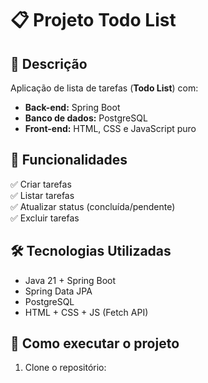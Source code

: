 # 📋 Projeto Todo List

## 🎯 Descrição

Aplicação de lista de tarefas (**Todo List**) com:

- **Back-end:** Spring Boot
- **Banco de dados:** PostgreSQL
- **Front-end:** HTML, CSS e JavaScript puro

## 🚀 Funcionalidades

✅ Criar tarefas  
✅ Listar tarefas  
✅ Atualizar status (concluída/pendente)  
✅ Excluir tarefas

## 🛠️ Tecnologias Utilizadas

- Java 21 + Spring Boot
- Spring Data JPA
- PostgreSQL
- HTML + CSS + JS (Fetch API)

## 🔧 Como executar o projeto

1. Clone o repositório:
